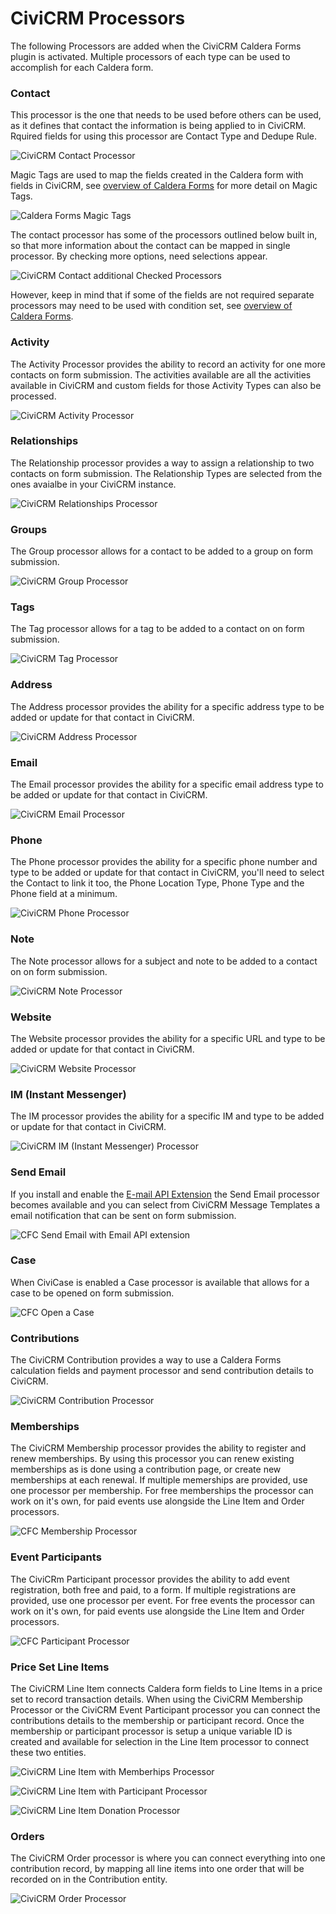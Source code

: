 # CiviCRM Processors

The following Processors are added when the CiviCRM Caldera Forms plugin is activated. Multiple processors of each type can be used to accomplish for each Caldera form.

### Contact

This processor is the one that needs to be used before others can be used, as it defines that contact the information is being applied to in CiviCRM. Rquired fields for using this processor are Contact Type and Dedupe Rule.

![CiviCRM Contact Processor](./images/caldera-contact-processor.jpg)

Magic Tags are used to map the fields created in the Caldera form with fields in CiviCRM, see [overview of Caldera Forms](./overview.md) for more detail on Magic Tags.

![Caldera Forms Magic Tags](./images/contact-processor-magic-tags.jpg)

The contact processor has some of the processors outlined below built in, so that more information about the contact can be mapped in single processor. By checking more options, need selections appear.

![CiviCRM Contact additional Checked Processors](./images/caldera-contact-checked-selections.jpg)

However, keep in mind that if some of the fields are not required separate processors may need to be used with condition set, see [overview of Caldera Forms](./overview.md).

### Activity

The Activity Processor provides the ability to record an activity for one more contacts on form submission. The activities available are all the activities available in CiviCRM and custom fields for those Activity Types can also be processed.

![CiviCRM Activity Processor](./images/civicrm-activity-processor.jpg)

### Relationships

The Relationship processor provides a way to assign a relationship to two contacts on form submission. The Relationship Types are selected from the ones avaialbe in your CiviCRM instance.

![CiviCRM Relationships Processor](./images/civicrm-relationship-processor.jpg)

### Groups

The Group processor allows for a contact to be added to a group on form submission.

![CiviCRM Group Processor](./images/civicrm-group-processor.jpg)

### Tags

The Tag processor allows for a tag to be added to a contact on on form submission.

![CiviCRM Tag Processor](./images/civicrm-tag-processor.jpg)

### Address

The Address processor provides the ability for a specific address type to be added or update for that contact in CiviCRM.

![CiviCRM Address Processor](./images/civicrm-address-processor.jpg)

### Email

The Email processor provides the ability for a specific email address type to be added or update for that contact in CiviCRM.

![CiviCRM Email Processor](./images/civicrm-email-processor.jpg)

### Phone

The Phone processor provides the ability for a specific phone number and type to be added or update for that contact in CiviCRM, you'll need to select the Contact to link it too, the Phone Location Type, Phone Type and the Phone field at a minimum.

![CiviCRM Phone Processor](./images/civicrm-phone-processor.jpg)

### Note

The Note processor allows for a subject and note to be added to a contact on on form submission.

![CiviCRM Note Processor](./images/civicrm-note-processor.jpg)

### Website

The Website processor provides the ability for a specific URL and type to be added or update for that contact in CiviCRM.

![CiviCRM Website Processor](./images/civicrm-website-processor.jpg)

### IM (Instant Messenger)

The IM processor provides the ability for a specific IM and type to be added or update for that contact in CiviCRM.

![CiviCRM IM (Instant Messenger) Processor](./images/civicrm-im-processor.jpg)

### Send Email 

If you install and enable the [E-mail API Extension](https://civicrm.org/extensions/e-mail-api) the Send Email processor becomes available and you can select from CiviCRM Message Templates a email notification that can be sent on form submission. 

![CFC Send Email with Email API extension](./images/cfc-send-email-processor-email-api.png)

### Case

When CiviCase is enabled a Case processor is available that allows for a case to be opened on form submission. 

![CFC Open a Case](./images/cfc-open-case-processor.png)


### Contributions

The CiviCRM Contribution provides a way to use a Caldera Forms calculation fields and payment processor and send contribution details to CiviCRM. 

![CiviCRM Contribution Processor](./images/civicrm-contribution-processor.jpg)

### Memberships

The CiviCRM Membership processor provides the ability to register and renew memberships. By using this processor you can renew existing memberships as is done using a contribution page, or create new memberships at each renewal. If multiple memerships are provided, use one processor per membership. For free memberships the processor can work on it's own, for paid events use alongside the Line Item and Order processors. 

![CFC Membership Processor](./images/cfc-membership-processor.png)

### Event Participants

The CiviCRm Participant processor provides the ability to add event registration, both free and paid, to a form. If multiple registrations are provided, use one processor per event. For free events the processor can work on it's own, for paid events use alongside the Line Item and Order processors. 

![CFC Participant Processor](./images/cfc-participant-processor.png)

### Price Set Line Items

The CiviCRM Line Item connects Caldera form fields to Line Items in a price set to record transaction details. When using the CiviCRM Membership Processor or the CiviCRM Event Participant processor you can connect the contributions details to the membership or participant record. Once the membership or participant processor is setup a unique variable ID is created and available for selection in the Line Item processor to connect these two entities. 

![CiviCRM Line Item with Memberhips Processor](./images/civicrm-line-item-with-membership-processor.jpg)

![CiviCRM Line Item with Participant Processor](./images/cfc-participant-line-item.png)

![CiviCRM Line Item Donation Processor](./images/civicrm-line-item-donation-processor.jpg)

### Orders

The CiviCRM Order processor is where you can connect everything into one contribution record, by mapping all line items into one order that will be recorded on in the Contribution entity.

![CiviCRM Order Processor](./images/cfc-order-processor.png)

